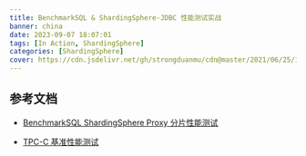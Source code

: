```yaml
---
title: BenchmarkSQL & ShardingSphere-JDBC 性能测试实战
banner: china
date: 2023-09-07 18:07:01
tags: [In Action, ShardingSphere]
categories: [ShardingSphere]
cover: https://cdn.jsdelivr.net/gh/strongduanmu/cdn@master/2021/06/25/1624608310.png
---
```




## 参考文档

* [BenchmarkSQL ShardingSphere Proxy 分片性能测试](https://shardingsphere.apache.org/document/current/cn/test-manual/performance-test/benchmarksql-proxy-sharding-test/)

* [TPC-C 基准性能测试](https://book.tidb.io/session4/chapter3/tpc-c.html)
